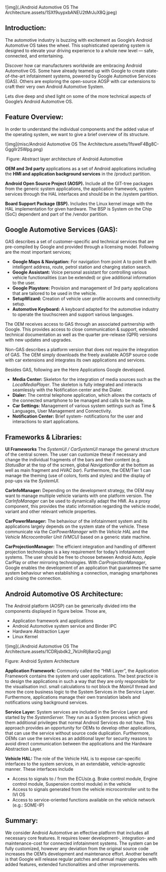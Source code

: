 ![img](./Android Automotive OS The Architecture.assets/1SXf9uypxbANEU2tMrJuX8Q.jpeg)

## Introduction:

The automotive industry is buzzing with excitement as Google’s Android Automotive OS takes the wheel. This sophisticated operating system is designed to elevate your driving experience to a whole new level — safe, connected, and entertaining.

Discover how car manufacturers worldwide are embracing Android Automotive OS. Some have already teamed up with Google to create state-of-the-art infotainment systems, powered by Google Automotive Services (GAS). Others are exploring the open-source AOSP with car extensions to craft their very own Android Automotive System.

Lets dive deep and shed light on some of the more technical aspects of Google’s Android Automotive OS.



## Feature Overview:

In order to understand the individual components and the added value of the operating system, we want to give a brief overview of its structure.

![img](misc/Android Automotive OS The Architecture.assets/1fsweF4Bg8C-GgglIr25Wpg.png)

​																					Figure: Abstract layer architecture of Android Automotive

**OEM and 3rd party** applications as a set of Android applications including the **HMI and application background services** in the /product partition.

**Android Open Source Project (AOSP).** Include all the GIT-tree packages from the generic system applications, the application framework, system services through the HAL interfaces and should be in the /system partition.

**Board Support Package (BSP).** Includes the Linux kernel image with the HAL implementation for given hardware. The BSP is System on the Chip (SoC) dependent and part of the /vendor partition.

## Google Automotive Services (GAS):

GAS describes a set of customer-specific and technical services that are pre-compiled by Google and provided through a licensing model. Following are the most important services;

- **Google Maps & Navigation:** For navigation from point A to point B with intelligent address, route, petrol station and charging station search.
- **Google Assistant:** Voice personal assistant for controlling various vehicle functionalities (can be extended) or give additional information to the user.
- **Google Playstore:** Provision and management of 3rd party applications that are tailored to be used in the vehicle.
- **SetupWizard:** Creation of vehicle user profile accounts and connectivity setup.
- **Automotive Keyboard:** A keyboard adapted for the automotive industry to operate the touchscreen and support various languages.

The OEM receives access to GAS through an associated partnership with Google. This provides access to close communication & support, extended technical documentation as well as the quarter pre-release (QPR) versions with new updates and upgrades.

Non-GAS describes a platform version that does not require the integration of GAS. The OEM simply downloads the freely available AOSP source code with car extensions and integrates its own applications and services.

Besides GAS, following are the Here Applications Google developed.

- **Media Center:** Skeleton for the integration of media sources such as the *LocalMediaPlayer*. The skeleton is fully integrated and interacts seamlessly with the Notification center and the Dialer.
- **Dialer:** The central telephone application, which allows the contacts of the connected smartphone to be managed and calls to be made.
- **Car Settings:** Management of various system settings such as Time & Languages, User Management and Connectivity.
- **Notification Center:** Brief system- notifications for the user and interactions to start applications.

## Frameworks & Libraries:

**UI Frameworks** The *SystemUI / CarSystemUI* manage the general structure of the central screen. The user can customize these if necessary and change the individual fragments of the bars and their content (e.g. *StatusBar* at the top of the screen, global *NavigationBar* at the bottom as well as main fragment and *HVAC bar*). Furthermore, the OEM/Tier 1 can manage the theming (use of colors, fonts and styles) and the display of pop-ups via the *SystemUI*.

**CarInfoManager:** Depending on the development strategy, the OEM may want to manage multiple vehicle variants with one platform version. The *CarInfoManager* can be used to dynamically adapt the HMI. As a proxy component, this provides the static information regarding the vehicle model, variant and other relevant vehicle properties.

**CarPowerManager:** The behaviour of the infotainment system and its applications largely depends on the system state of the vehicle. These communicate via the *CarPowerManager* with the *Vehicle HAL* and the *Vehicle Microcontroller Unit (VMCU)* based on a generic state machine.

**CarProjectionManager:** The efficient integration and handling of different projection technologies is a key requirement for today’s infotainment systems. The user should be free to choose between Android Auto, Apple CarPlay or other mirroring technologies. With *CarProjectionManager*, Google enables the development of an application that guarantees the same system behaviour when establishing a connection, managing smartphones and closing the connection.

## Android Automotive OS Architecture:

The Android platform (AOSP) can be generically divided into the components displayed in figure below. Those are,

- Application framework and applications
- Android Automotive system service and Binder IPC
- Hardware Abstraction Layer
- Linux Kernel

![img](./Android Automotive OS The Architecture.assets/1CDRjsbdk2_7kUnRIj8arzQ.png)

Figure: Android System Architecture

**Application Framework:** Commonly called the “HMI Layer”, the Application Framework contains the system and user applications. The best practice is to design the applications in such a way that they are only responsible for the visualisation incl. small calculations to not block the *MainUI* thread and more the core business logic to the System Services in the Service Layer. Furthermore, applications manage their own translation labels and notifications using background services.

**Service Layer:** System services are included in the Service Layer and started by the *SystemServer.* They run as a System process which gives them additional privileges that normal Android Services do not have. This approach provides an opportunity for OEMs to develop other applications, that can use the service without source code duplication. Furthermore, OEMs can use the services as an additional layer for security reasons to avoid direct communication between the applications and the Hardware Abstraction Layer.

**Vehicle HAL:** The role of the Vehicle HAL is to expose car-specific interfaces to the system services, in an extendable, vehicle-agnostic manner. These interfaces include

- Access to signals to / from the ECUs(e.g. Brake control module, Engine control module, Suspension control module) in the vehicle
- Access to signals generated from the vehicle microcontroller unit to the IVI OS
- Access to service-oriented functions available on the vehicle network (e.g.: SOME-IP)

## Summary:

We consider Android Automotive an effective platform that includes all necessary core features. It requires lower development-, integration- and maintenance-cost for connected infotainment systems. The system can be fully customized, however any deviation from the original source code increases the OEM’s development and maintenance effort. Another benefit is that Google will release regular patches and annual major upgrades with added features, extended functionalities and other improvements.
